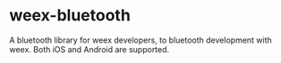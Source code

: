 # weex-bluetooth
A bluetooth library for weex developers, to bluetooth development with weex. Both iOS and Android are supported.
